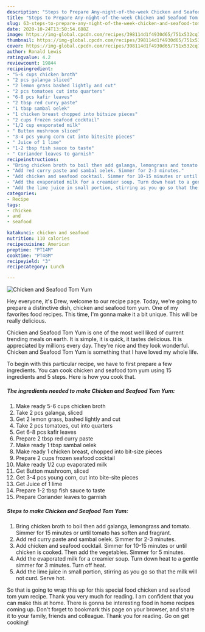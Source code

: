 ```yaml
---
description: "Steps to Prepare Any-night-of-the-week Chicken and Seafood Tom Yum"
title: "Steps to Prepare Any-night-of-the-week Chicken and Seafood Tom Yum"
slug: 63-steps-to-prepare-any-night-of-the-week-chicken-and-seafood-tom-yum
date: 2020-10-24T13:50:54.688Z
image: https://img-global.cpcdn.com/recipes/398114d1f4930d65/751x532cq70/chicken-and-seafood-tom-yum-recipe-main-photo.jpg
thumbnail: https://img-global.cpcdn.com/recipes/398114d1f4930d65/751x532cq70/chicken-and-seafood-tom-yum-recipe-main-photo.jpg
cover: https://img-global.cpcdn.com/recipes/398114d1f4930d65/751x532cq70/chicken-and-seafood-tom-yum-recipe-main-photo.jpg
author: Ronald Lewis
ratingvalue: 4.2
reviewcount: 19844
recipeingredient:
- "5-6 cups chicken broth"
- "2 pcs galanga sliced"
- "2 lemon grass bashed lightly and cut"
- "2 pcs tomatoes cut into quarters"
- "6-8 pcs kafir leaves"
- "2 tbsp red curry paste"
- "1 tbsp sambal oelek"
- "1 chicken breast chopped into bitsize pieces"
- "2 cups frozen seafood cocktail"
- "1/2 cup evaporated milk"
- " Button mushroom sliced"
- "3-4 pcs young corn cut into bitesite pieces"
- " Juice of 1 lime"
- "1-2 tbsp fish sauce to taste"
- " Coriander leaves to garnish"
recipeinstructions:
- "Bring chicken broth to boil then add galanga, lemongrass and tomato. Simmer for 15 minutes or until tomato has soften and fragrant."
- "Add red curry paste and sambal oelek. Simmer for 2-3 minutes."
- "Add chicken and seafood cocktail. Simmer for 10-15 minutes or until chicken is cooked. Then add the vegetables. Simmer for 5 minutes."
- "Add the evaporated milk for a creamier soup. Turn down heat to a gentle simmer for 3 minutes. Turn off heat."
- "Add the lime juice in small portion, stirring as you go so that the milk will not curd. Serve hot."
categories:
- Recipe
tags:
- chicken
- and
- seafood

katakunci: chicken and seafood 
nutrition: 110 calories
recipecuisine: American
preptime: "PT14M"
cooktime: "PT48M"
recipeyield: "3"
recipecategory: Lunch

---
```



![Chicken and Seafood Tom Yum](https://img-global.cpcdn.com/recipes/398114d1f4930d65/751x532cq70/chicken-and-seafood-tom-yum-recipe-main-photo.jpg)

Hey everyone, it's Drew, welcome to our recipe page. Today, we're going to prepare a distinctive dish, chicken and seafood tom yum. One of my favorites food recipes. This time, I'm gonna make it a bit unique. This will be really delicious.

Chicken and Seafood Tom Yum is one of the most well liked of current trending meals on earth. It is simple, it is quick, it tastes delicious. It is appreciated by millions every day. They're nice and they look wonderful. Chicken and Seafood Tom Yum is something that I have loved my whole life.




To begin with this particular recipe, we have to first prepare a few ingredients. You can cook chicken and seafood tom yum using 15 ingredients and 5 steps. Here is how you cook that.

<!--inarticleads1-->

##### The ingredients needed to make Chicken and Seafood Tom Yum:

1. Make ready 5-6 cups chicken broth
1. Take 2 pcs galanga, sliced
1. Get 2 lemon grass, bashed lightly and cut
1. Take 2 pcs tomatoes, cut into quarters
1. Get 6-8 pcs kafir leaves
1. Prepare 2 tbsp red curry paste
1. Make ready 1 tbsp sambal oelek
1. Make ready 1 chicken breast, chopped into bit-size pieces
1. Prepare 2 cups frozen seafood cocktail
1. Make ready 1/2 cup evaporated milk
1. Get  Button mushroom, sliced
1. Get 3-4 pcs young corn, cut into bite-site pieces
1. Get  Juice of 1 lime
1. Prepare 1-2 tbsp fish sauce to taste
1. Prepare  Coriander leaves to garnish




<!--inarticleads2-->

##### Steps to make Chicken and Seafood Tom Yum:

1. Bring chicken broth to boil then add galanga, lemongrass and tomato. Simmer for 15 minutes or until tomato has soften and fragrant.
1. Add red curry paste and sambal oelek. Simmer for 2-3 minutes.
1. Add chicken and seafood cocktail. Simmer for 10-15 minutes or until chicken is cooked. Then add the vegetables. Simmer for 5 minutes.
1. Add the evaporated milk for a creamier soup. Turn down heat to a gentle simmer for 3 minutes. Turn off heat.
1. Add the lime juice in small portion, stirring as you go so that the milk will not curd. Serve hot.




So that is going to wrap this up for this special food chicken and seafood tom yum recipe. Thank you very much for reading. I am confident that you can make this at home. There is gonna be interesting food in home recipes coming up. Don't forget to bookmark this page on your browser, and share it to your family, friends and colleague. Thank you for reading. Go on get cooking!
